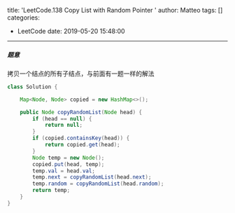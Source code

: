 title: 'LeetCode.138 Copy List with Random Pointer  '
author: Matteo
tags: []
categories:
  - LeetCode
date: 2019-05-20 15:48:00
---
##### 题意
拷贝一个结点的所有子结点，与前面有一题一样的解法
```java
class Solution {

    Map<Node, Node> copied = new HashMap<>();

    public Node copyRandomList(Node head) {
        if (head == null) {
            return null;
        }
        if (copied.containsKey(head)) {
            return copied.get(head);
        }
        Node temp = new Node();
        copied.put(head, temp);
        temp.val = head.val;
        temp.next = copyRandomList(head.next);
        temp.random = copyRandomList(head.random);
        return temp;
    }
}
```